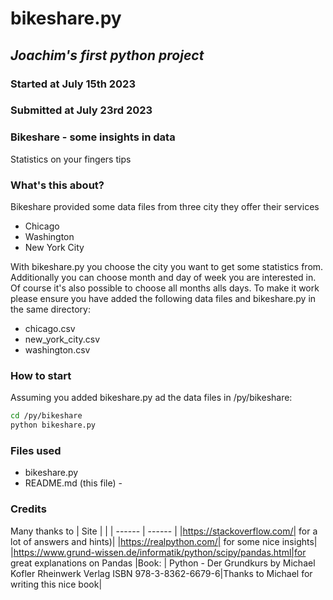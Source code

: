 # bikeshare.py
## _Joachim's first python project_

### Started at July 15th 2023
### Submitted at July 23rd 2023

### Bikeshare - some insights in data 
Statistics on your fingers tips
### What's this about?
Bikeshare provided some data files from three city they offer their services
- Chicago
- Washington
- New York City

With bikeshare.py you choose the city you want to get some statistics from. Additionally you can choose month and day of week you are interested in. Of course it's also possible to choose all months alls days.
To make it work please ensure you have added the following data files and bikeshare.py in the same directory:
- chicago.csv
- new_york_city.csv
- washington.csv

### How to start
Assuming you added bikeshare.py ad the data files in /py/bikeshare:
```sh
cd /py/bikeshare
python bikeshare.py
```

### Files used
 - bikeshare.py
 - README.md (this file) - 

### Credits
Many thanks to
| Site |  |
| ------ | ------ |
|https://stackoverflow.com/| for a lot of answers and hints)|
|https://realpython.com/| for some nice insights|
|https://www.grund-wissen.de/informatik/python/scipy/pandas.html|for great explanations on Pandas
|Book:
| Python - Der Grundkurs by Michael Kofler Rheinwerk Verlag ISBN 978-3-8362-6679-6|Thanks to Michael for writing this nice book| 


